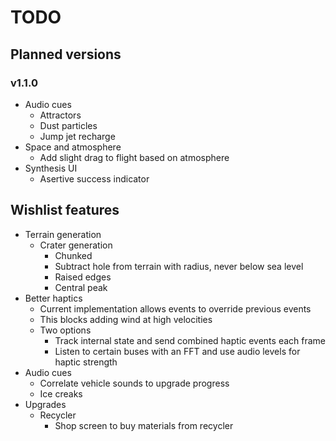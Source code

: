 # TODO
## Planned versions
### v1.1.0
- Audio cues
  - Attractors
  - Dust particles
  - Jump jet recharge
- Space and atmosphere
  - Add slight drag to flight based on atmosphere
- Synthesis UI
  - Asertive success indicator

## Wishlist features
- Terrain generation
  - Crater generation
    - Chunked
    - Subtract hole from terrain with radius, never below sea level
    - Raised edges
    - Central peak
- Better haptics
  - Current implementation allows events to override previous events
  - This blocks adding wind at high velocities
  - Two options
    - Track internal state and send combined haptic events each frame
    - Listen to certain buses with an FFT and use audio levels for haptic strength
- Audio cues
  - Correlate vehicle sounds to upgrade progress
  - Ice creaks
- Upgrades
  - Recycler
    - Shop screen to buy materials from recycler
